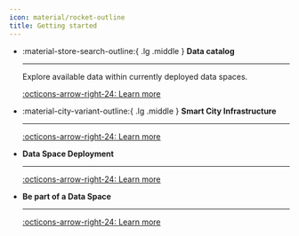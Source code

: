 ```yaml
---
icon: material/rocket-outline
title: Getting started
---
```


<div class="grid cards" markdown>

-   :material-store-search-outline:{ .lg .middle } __Data catalog__

    ---

    Explore available data within currently deployed data spaces.

    [:octicons-arrow-right-24: Learn more](data_catalog/index.md)

-   :material-city-variant-outline:{ .lg .middle } __Smart City Infrastructure__

    ---

    [:octicons-arrow-right-24: Learn more](smart_city_infra/index.md)


-   __Data Space Deployment__

    ---

    [:octicons-arrow-right-24: Learn more](dataspace_deployment/index.md)


-   __Be part of a Data Space__

    ---

    [:octicons-arrow-right-24: Learn more](connect_to_dataspace/index.md)


</div>
